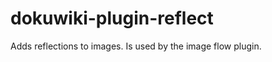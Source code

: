 dokuwiki-plugin-reflect
=======================

Adds reflections to images. Is used by the image flow plugin.
